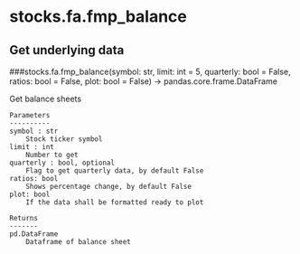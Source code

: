 # stocks.fa.fmp_balance

## Get underlying data 
###stocks.fa.fmp_balance(symbol: str, limit: int = 5, quarterly: bool = False, ratios: bool = False, plot: bool = False) -> pandas.core.frame.DataFrame

Get balance sheets

    Parameters
    ----------
    symbol : str
        Stock ticker symbol
    limit : int
        Number to get
    quarterly : bool, optional
        Flag to get quarterly data, by default False
    ratios: bool
        Shows percentage change, by default False
    plot: bool
        If the data shall be formatted ready to plot

    Returns
    -------
    pd.DataFrame
        Dataframe of balance sheet
